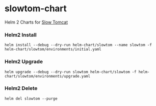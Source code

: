# slowtom-chart
Helm 2 Charts for <a href="https://hub.docker.com/r/hqasem/slow-tomcat" target="_blank">Slow Tomcat</a>

### Helm2 Install
```
helm install --debug --dry-run helm-chart/slowtom --name slowtom -f helm-chart/slowtom/environments/initial.yaml
```

### Helm2 Upgrade
```
helm upgrade --debug --dry-run slowtom helm-chart/slowtom -f helm-chart/slowtom/environments/upgrade.yaml
```

### Helm2 Delete
```
helm del slowtom --purge
```

